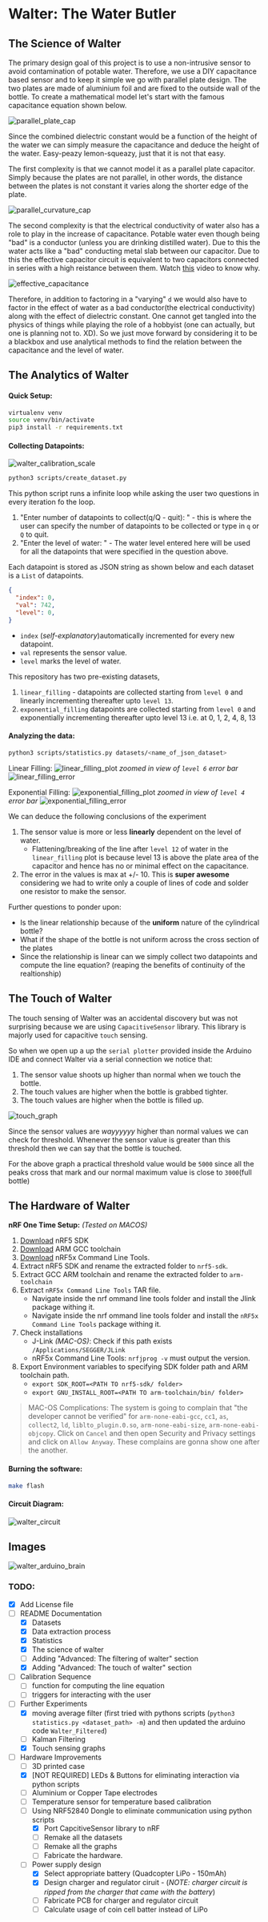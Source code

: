 # Walter: The Water Butler

## The Science of Walter

The primary design goal of this project is to use a non-intrusive sensor to avoid contamination of potable water. Therefore, we use a DIY capacitance based sensor and to keep it simple we go with parallel plate design. The two plates are made of aluminium foil and are fixed to the outside wall of the bottle. To create a mathematical model let's start with the famous capacitance equation shown below.

![parallel_plate_cap](docs/parallel_plate_cap.gif)

Since the combined dielectric constant would be a function of the height of the water we can simply measure the capacitance and deduce the height of the water. Easy-peazy lemon-squeazy, just that it is not that easy.

The first complexity is that we cannot model it as a parallel plate capacitor. Simply because the plates are not parallel, in other words, the distance between the plates is not constant it varies along the shorter edge of the plate.

![parallel_curvature_cap](docs/parallel_curvature_cap.png)

The second complexity is that the electrical conductivity of water also has a role to play in the increase of capacitance. Potable water even though being "bad" is a conductor (unless you are drinking distilled water). Due to this the water acts like a "bad" conducting metal slab between our capacitor. Due to this the effective capacitor circuit is equivalent to two capacitors connected in series with a high reistance between them. Watch [this](https://www.youtube.com/watch?v=ygADYZEBmtc) video to know why.

![effective_capacitance](docs/effective_capacitance.png)

Therefore, in addition to factoring in a "varying" `d` we would also have to factor in the effect of water as a bad conductor(the electrical conductivity) along with the effect of dielectric constant. One cannot get tangled into the physics of things while playing the role of a hobbyist (one can actually, but one is planning not to. XD). So we just move forward by considering it to be a blackbox and use analytical methods to find the relation between the capacitance and the level of water.

## The Analytics of Walter

#### Quick Setup:
```bash
virtualenv venv
source venv/bin/activate
pip3 install -r requirements.txt
```

#### Collecting Datapoints:

![walter_calibration_scale](docs/walter_calibration_scale.jpg)

```bash
python3 scripts/create_dataset.py
```

This python script runs a infinite loop while asking the user two questions in every iteration fo the loop.

1. "Enter number of datapoints to collect(q/Q - quit): " - this is where the user can specify the number of datapoints to be collected or type in `q` or `Q` to quit.
2. "Enter the level of water: " - The water level entered here will be used for all the datapoints that were specified in the question above.

Each datapoint is stored as JSON string as shown below and each dataset is a `List` of datapoints.

```json
{
  "index": 0,
  "val": 742,
  "level": 0,
}
```

* `index` (*self-explanatory*)automatically incremented for every new datapoint.
* `val` represents the sensor value.
* `level` marks the level of water.

This repository has two pre-existing datasets,
1. `linear_filling` - datapoints are collected starting from `level 0` and linearly incrementing thereafter upto `level 13`.
2. `exponential_filling` datapoints are collected starting from `level 0` and exponentially incrementing thereafter upto level 13 i.e. at 0, 1, 2, 4, 8, 13

#### Analyzing the data:

```bash
python3 scripts/statistics.py datasets/<name_of_json_dataset>
```

Linear Filling:
![linear_filling_plot](docs/linear_filling_plot.png)
*zoomed in view of `level 6` error bar*
![linear_filling_error](docs/linear_filling_error.png)

Exponential Filling:
![exponential_filling_plot](docs/exponential_filling_plot.png)
*zoomed in view of `level 4` error bar*
![exponential_filling_error](docs/exponential_filling_error.png)

We can deduce the following conclusions of the experiment
1. The sensor value is more or less **linearly** dependent on the level of water.
    * Flattening/breaking of the line after `level 12` of water in the `linear_filling` plot is because level 13 is above the plate area of the capacitor and hence has no or minimal effect on the capacitance.
2. The error in the values is max at +/- 10. This is **super awesome** considering we had to write only a couple of lines of code and solder one resistor to make the sensor.

Further questions to ponder upon:
* Is the linear relationship because of the **uniform** nature of the cylindrical bottle?
* What if the shape of the bottle is not uniform across the cross section of the plates
* Since the relationship is linear can we simply collect two datapoints and compute the line equation? (reaping the benefits of continuity of the realtionship)

## The Touch of Walter

The touch sensing of Walter was an accidental discovery but was not surprising because we are using `CapacitiveSensor` library. This library is majorly used for capacitive `touch` sensing.

So when we open up a up the `serial plotter` provided inside the Arduino IDE and connect Walter via a serial connection we notice that:
1. The sensor value shoots up higher than normal when we touch the bottle.
2. The touch values are higher when the bottle is grabbed tighter.
3. The touch values are higher when the bottle is filled up.

![touch_graph](docs/touch_graph.png)

Since the sensor values are *wayyyyyy* higher than normal values we can check for threshold. Whenever the sensor value is greater than this threshold then we can say that the bottle is touched.

For the above graph a practical threshold value would be `5000` since all the peaks cross that mark and our normal maximum value is close to `3000`(full bottle)

## The Hardware of Walter

**nRF One Time Setup:** *(Tested on MACOS)*

1. [Download](https://www.nordicsemi.com/Software-and-tools/Software/nRF5-SDK/Download) nRF5 SDK
2. [Download](https://developer.arm.com/tools-and-software/open-source-software/developer-tools/gnu-toolchain/gnu-rm/downloads) ARM GCC toolchain
4. [Download](https://www.nordicsemi.com/Software-and-Tools/Development-Tools/nRF-Command-Line-Tools/Download#infotabs) nRF5x Command Line Tools.
4. Extract nRF5 SDK and rename the extracted folder to `nrf5-sdk`.
5. Extract GCC ARM toolchain and rename the extracted folder to `arm-toolchain`
6. Extract `nRF5x Command Line Tools` TAR file.
    * Navigate inside the nrf ommand line tools folder and install the Jlink package withing it.
    * Navigate inside the nrf ommand line tools folder and install the `nRF5x Command Line Tools` package withing it.
7. Check installations
    * J-Link *(MAC-OS)*: Check if this path exists `/Applications/SEGGER/JLink`
    * nRF5x Command Line Tools: `nrfjprog -v` must output the version.
8. Export Environment variables to specifying SDK folder path and ARM toolchain path.
    * `export SDK_ROOT=<PATH TO nrf5-sdk/ folder>`
    * `export GNU_INSTALL_ROOT=<PATH TO arm-toolchain/bin/ folder>`

> MAC-OS Complications: The system is going to complain that "the developer cannot be verified" for `arm-none-eabi-gcc`, `cc1`, `as`, `collect2`, `ld`, `liblto_plugin.0.so`, `arm-none-eabi-size`, `arm-none-eabi-objcopy`. Click on `Cancel` and then open Security and Privacy settings and click on `Allow Anyway`. These complains are gonna show one after the another.

#### Burning the software:
```bash
make flash
```

#### Circuit Diagram:
![walter_circuit](docs/walter_circuit.png)

## Images
![walter_arduino_brain](docs/walter_arduino_brain.jpeg)


### TODO:
* [x] Add License file
* [ ] README Documentation
  * [x] Datasets
  * [x] Data extraction process
  * [x] Statistics
  * [x] The science of walter
  * [ ] Adding "Advanced: The filtering of walter" section
  * [x] Adding "Advanced: The touch of walter" section
* [ ] Calibration Sequence
  * [ ] function for computing the line equation
  * [ ] triggers for interacting with the user
* [ ] Further Experiments
  * [x] moving average filter (first tried with pythons scripts (`python3 statistics.py <dataset_path> -m`) and then updated the arduino code `Walter_Filtered`)
  * [ ] Kalman Filtering
  * [x] Touch sensing graphs
* [ ] Hardware Improvements
  * [ ] 3D printed case
  * [x] [NOT REQUIRED] LEDs & Buttons for eliminating interaction via python scripts
  * [ ] Aluminium or Copper Tape electrodes
  * [ ] Temperature sensor for temperature based calibration
  * [ ] Using NRF52840 Dongle to eliminate communication using python scripts
      * [x] Port CapcitiveSensor library to nRF
      * [ ] Remake all the datasets
      * [ ] Remake all the graphs
      * [ ] Fabricate the hardware.
  * [ ] Power supply design
      * [x] Select appropriate battery (Quadcopter LiPo - 150mAh)
      * [x] Design charger and regulator ciruit - (*NOTE: charger circuit is ripped from the charger that came with the battery*)
      * [ ] Fabricate PCB for charger and regulator circuit
      * [ ] Calculate usage of coin cell batter instead of LiPo
